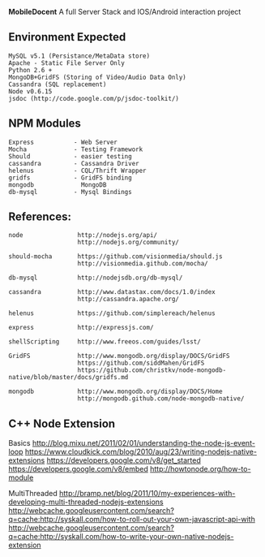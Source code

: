 __MobileDocent__ A full Server Stack and IOS/Android interaction project

## Environment Expected

    MySQL v5.1 (Persistance/MetaData store)
    Apache - Static File Server Only
    Python 2.6 +
    MongoDB+GridFS (Storing of Video/Audio Data Only)
    Cassandra (SQL replacement)
	Node v0.6.15
	jsdoc (http://code.google.com/p/jsdoc-toolkit/)
	

## NPM Modules
    Express           - Web Server
    Mocha             - Testing Framework
	Should            - easier testing
    cassandra         - Cassandra Driver
	helenus           - CQL/Thrift Wrapper
	gridfs            - GridFS binding
	mongodb             MongoDB  
	db-mysql          - Mysql Bindings

## References:

	node			   http://nodejs.org/api/
	                   http://nodejs.org/community/

	should-mocha       https://github.com/visionmedia/should.js
	                   http://visionmedia.github.com/mocha/

	db-mysql           http://nodejsdb.org/db-mysql/

	cassandra          http://www.datastax.com/docs/1.0/index
	                   http://cassandra.apache.org/

	helenus			   https://github.com/simplereach/helenus

	express            http://expressjs.com/

	shellScripting     http://www.freeos.com/guides/lsst/

	GridFS			   http://www.mongodb.org/display/DOCS/GridFS
   				   	   https://github.com/siddMahen/GridFS
					   https://github.com/christkv/node-mongodb-native/blob/master/docs/gridfs.md
					   
	mongodb			   http://www.mongodb.org/display/DOCS/Home
					   http://mongodb.github.com/node-mongodb-native/

## C++ Node Extension

  Basics
    http://blog.mixu.net/2011/02/01/understanding-the-node-js-event-loop
	https://www.cloudkick.com/blog/2010/aug/23/writing-nodejs-native-extensions
	https://developers.google.com/v8/get_started
	https://developers.google.com/v8/embed
	http://howtonode.org/how-to-module
	
  MultiThreaded
    http://bramp.net/blog/2011/10/my-experiences-with-developing-multi-threaded-nodejs-extensions
	http://webcache.googleusercontent.com/search?q=cache:http://syskall.com/how-to-roll-out-your-own-javascript-api-with
	http://webcache.googleusercontent.com/search?q=cache:http://syskall.com/how-to-write-your-own-native-nodejs-extension
	
  
    
	
	